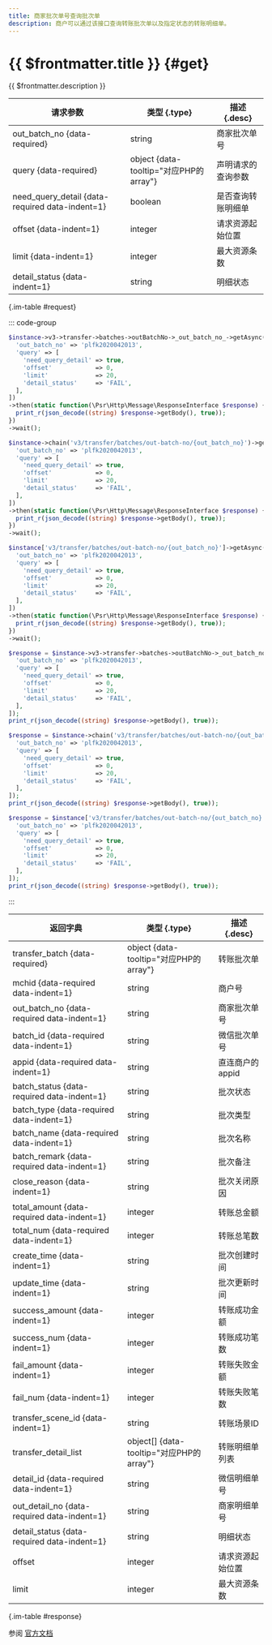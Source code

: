```yaml
---
title: 商家批次单号查询批次单
description: 商户可以通过该接口查询转账批次单以及指定状态的转账明细单。
---
```


# {{ $frontmatter.title }} {#get}

{{ $frontmatter.description }}

| 请求参数 | 类型 {.type} | 描述 {.desc}
| --- | --- | ---
| out_batch_no {data-required} | string | 商家批次单号
| query {data-required} | object {data-tooltip="对应PHP的array"} | 声明请求的查询参数
| need_query_detail {data-required data-indent=1} | boolean | 是否查询转账明细单
| offset {data-indent=1} | integer | 请求资源起始位置
| limit {data-indent=1} | integer | 最大资源条数
| detail_status {data-indent=1} | string | 明细状态

{.im-table #request}

::: code-group

```php [异步纯链式]
$instance->v3->transfer->batches->outBatchNo->_out_batch_no_->getAsync([
  'out_batch_no' => 'plfk2020042013',
  'query' => [
    'need_query_detail' => true,
    'offset'            => 0,
    'limit'             => 20,
    'detail_status'     => 'FAIL',
  ],
])
->then(static function(\Psr\Http\Message\ResponseInterface $response) {
  print_r(json_decode((string) $response->getBody(), true));
})
->wait();
```

```php [异步声明式]
$instance->chain('v3/transfer/batches/out-batch-no/{out_batch_no}')->getAsync([
  'out_batch_no' => 'plfk2020042013',
  'query' => [
    'need_query_detail' => true,
    'offset'            => 0,
    'limit'             => 20,
    'detail_status'     => 'FAIL',
  ],
])
->then(static function(\Psr\Http\Message\ResponseInterface $response) {
  print_r(json_decode((string) $response->getBody(), true));
})
->wait();
```

```php [异步属性式]
$instance['v3/transfer/batches/out-batch-no/{out_batch_no}']->getAsync([
  'out_batch_no' => 'plfk2020042013',
  'query' => [
    'need_query_detail' => true,
    'offset'            => 0,
    'limit'             => 20,
    'detail_status'     => 'FAIL',
  ],
])
->then(static function(\Psr\Http\Message\ResponseInterface $response) {
  print_r(json_decode((string) $response->getBody(), true));
})
->wait();
```

```php [同步纯链式]
$response = $instance->v3->transfer->batches->outBatchNo->_out_batch_no_->get([
  'out_batch_no' => 'plfk2020042013',
  'query' => [
    'need_query_detail' => true,
    'offset'            => 0,
    'limit'             => 20,
    'detail_status'     => 'FAIL',
  ],
]);
print_r(json_decode((string) $response->getBody(), true));
```

```php [同步声明式]
$response = $instance->chain('v3/transfer/batches/out-batch-no/{out_batch_no}')->get([
  'out_batch_no' => 'plfk2020042013',
  'query' => [
    'need_query_detail' => true,
    'offset'            => 0,
    'limit'             => 20,
    'detail_status'     => 'FAIL',
  ],
]);
print_r(json_decode((string) $response->getBody(), true));
```

```php [同步属性式]
$response = $instance['v3/transfer/batches/out-batch-no/{out_batch_no}']->get([
  'out_batch_no' => 'plfk2020042013',
  'query' => [
    'need_query_detail' => true,
    'offset'            => 0,
    'limit'             => 20,
    'detail_status'     => 'FAIL',
  ],
]);
print_r(json_decode((string) $response->getBody(), true));
```

:::

| 返回字典 | 类型 {.type} | 描述 {.desc}
| --- | --- | ---
| transfer_batch {data-required} | object {data-tooltip="对应PHP的array"} | 转账批次单
| mchid {data-required data-indent=1} | string | 商户号
| out_batch_no {data-required data-indent=1} | string | 商家批次单号
| batch_id {data-required data-indent=1} | string | 微信批次单号
| appid {data-required data-indent=1} | string | 直连商户的appid
| batch_status {data-required data-indent=1} | string | 批次状态
| batch_type {data-required data-indent=1} | string | 批次类型
| batch_name {data-required data-indent=1} | string | 批次名称
| batch_remark {data-required data-indent=1} | string | 批次备注
| close_reason {data-indent=1} | string | 批次关闭原因
| total_amount {data-required data-indent=1} | integer | 转账总金额
| total_num {data-required data-indent=1} | integer | 转账总笔数
| create_time {data-indent=1} | string | 批次创建时间
| update_time {data-indent=1} | string | 批次更新时间
| success_amount {data-indent=1} | integer | 转账成功金额
| success_num {data-indent=1} | integer | 转账成功笔数
| fail_amount {data-indent=1} | integer | 转账失败金额
| fail_num {data-indent=1} | integer | 转账失败笔数
| transfer_scene_id {data-indent=1} | string | 转账场景ID
| transfer_detail_list | object[] {data-tooltip="对应PHP的array"} | 转账明细单列表
| detail_id {data-required data-indent=1} | string | 微信明细单号
| out_detail_no {data-required data-indent=1} | string | 商家明细单号
| detail_status {data-required data-indent=1} | string | 明细状态
| offset | integer | 请求资源起始位置
| limit | integer | 最大资源条数

{.im-table #response}

参阅 [官方文档](https://pay.weixin.qq.com/doc/v3/merchant/4012458877)
